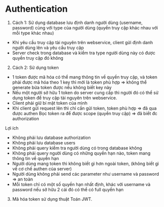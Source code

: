 # Authentication 

1. Cách 1: Sử dụng database lưu định danh người dùng (username, password) cùng với type của người dùng (quyền truy cập khác nhau với mỗi type khác nhau)
  - Khi yêu cầu truy cập tài nguyên trên webservice, client gửi định danh người dùng lên và yêu cầu truy cập
  - Server check trong database và kiểm tra type người dùng này có được quyền truy cập đó không

2. Cách 2: Sử dụng token
  - 1 token được mã hóa có thể mang thông tin về quyền truy cập, và token phải được mã hóa theo 1 key thì mới là token phù hợp => không thể generate bừa token được nếu không biết key này 
  - Nếu một người sở hữu 1 token do server cung cấp thì người đó có thể sử dụng token để truy cập tài nguyên trên webservice.
  - Client phải giữ bí mật token của mình 
  - Khi client gửi request lên thì chỉ cần gửi token, token phù hợp => đã qua được authen 
    Bọc token ra để được scope (quyền truy cập) => đã biết đc authorization 
  
  Lợi ích 
  - Không phải lưu database authorization 
  - Không phải lưu database users 
  - Không phải query kiểm tra người dùng có trong database không 
  - Không phải query người dùng có những quyền hạn nào, token mang thông tin về quyền hạn 
  - Người dùng mang token thì không biết gì hơn ngoài token, (không biết gì về cơ chế authen của server)
  - Người dùng không phải send các parameter như username và password => an toàn 
  - Mỗi token chỉ có một số quyền hạn nhất định, khác với username và password nếu sở hữu 2 cái đó có thể có full quyền hạn
  
  
3. Mã hóa token sử dụng thuật Toán JWT. 
  

